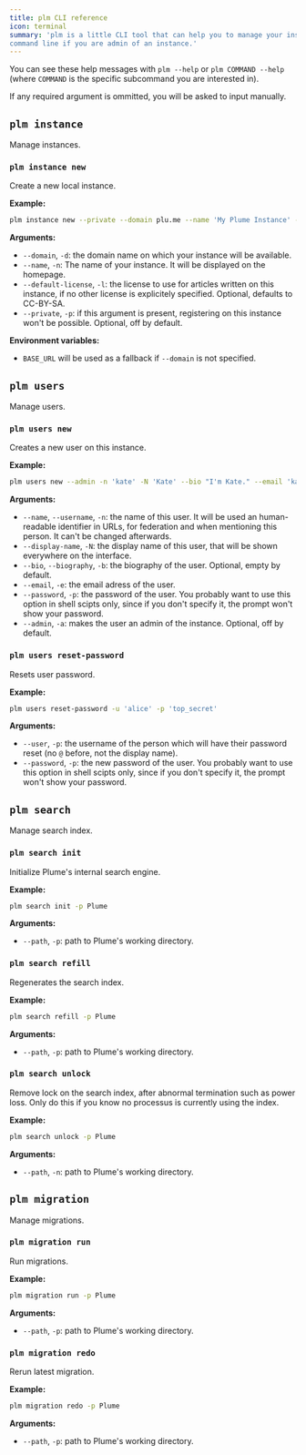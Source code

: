 ```yaml
---
title: plm CLI reference
icon: terminal
summary: 'plm is a little CLI tool that can help you to manage your instance from the
command line if you are admin of an instance.'
---
```


You can see these help messages with `plm --help` or `plm COMMAND --help` (where `COMMAND` is the specific subcommand you are interested in).

If any required argument is ommitted, you will be asked to input manually.

## `plm instance`

Manage instances.

### `plm instance new`

Create a new local instance.

**Example:**

```bash
plm instance new --private --domain plu.me --name 'My Plume Instance' -l 'CC-BY'
```

**Arguments:**

- `--domain`, `-d`: the domain name on which your instance will be available.
- `--name`, `-n`: The name of your instance. It will be displayed on the homepage.
- `--default-license`, `-l`: the license to use for articles written on this instance, if no other license is explicitely specified. Optional, defaults to CC-BY-SA.
- `--private`, `-p`: if this argument is present, registering on this instance won't be possible. Optional, off by default.

**Environment variables:**

- `BASE_URL` will be used as a fallback if `--domain` is not specified.

## `plm users`

Manage users.

### `plm users new`

Creates a new user on this instance.

**Example:**

```bash
plm users new --admin -n 'kate' -N 'Kate' --bio "I'm Kate." --email 'kate@plu.me'
```

**Arguments:**

- `--name`, `--username`, `-n`: the name of this user. It will be used an human-readable identifier in URLs, for federation and when mentioning this person. It can't be changed afterwards.
- `--display-name`, `-N`: the display name of this user, that will be shown everywhere on the interface.
- `--bio`, `--biography`, `-b`: the biography of the user. Optional, empty by default.
- `--email`, `-e`: the email adress of the user.
- `--password`, `-p`: the password of the user. You probably want to use this option in shell scipts only, since if you don't specify it, the prompt won't show your password.
- `--admin`, `-a`: makes the user an admin of the instance. Optional, off by default.

### `plm users reset-password`

Resets user password.

**Example:**

```bash
plm users reset-password -u 'alice' -p 'top_secret'
```

**Arguments:**

- `--user`, `-p`: the username of the person which will have their password reset (no `@` before, not the display name).
- `--password`, `-p`: the new password of the user. You probably want to use this option in shell scipts only, since if you don't specify it, the prompt won't show your password.

## `plm search`

Manage search index.

### `plm search init`

Initialize Plume's internal search engine.

**Example:**

```bash
plm search init -p Plume
```

**Arguments:**

- `--path`, `-p`: path to Plume's working directory.

### `plm search refill`

Regenerates the search index.

**Example:**

```bash
plm search refill -p Plume
```

**Arguments:**

- `--path`, `-p`: path to Plume's working directory.

### `plm search unlock`

Remove lock on the search index, after abnormal termination such as power loss.
Only do this if you know no processus is currently using the index.

**Example:**

```bash
plm search unlock -p Plume
```

**Arguments:**

- `--path`, `-n`: path to Plume's working directory.

## `plm migration`

Manage migrations.

### `plm migration run`

Run migrations.

**Example:**

```bash
plm migration run -p Plume
```

**Arguments:**

- `--path`, `-p`: path to Plume's working directory.

### `plm migration redo`

Rerun latest migration.

**Example:**

```bash
plm migration redo -p Plume
```

**Arguments:**

- `--path`, `-p`: path to Plume's working directory.

